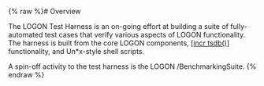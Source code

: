 {% raw %}# Overview

The LOGON Test Harness is an on-going effort at building a suite of
fully-automated test cases that verify various aspects of LOGON
functionality. The harness is built from the core LOGON components,
[\[incr tsdb()\]](http://www.delph-in.net/itsdb) functionality, and
Un\*x-style shell scripts.

A spin-off activity to the test harness is the LOGON
/BenchmarkingSuite.
<update date omitted for speed>{% endraw %}